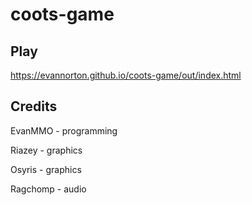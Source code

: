 # coots-game

## Play

https://evannorton.github.io/coots-game/out/index.html

## Credits
EvanMMO - programming

Riazey - graphics

Osyris - graphics

Ragchomp - audio
